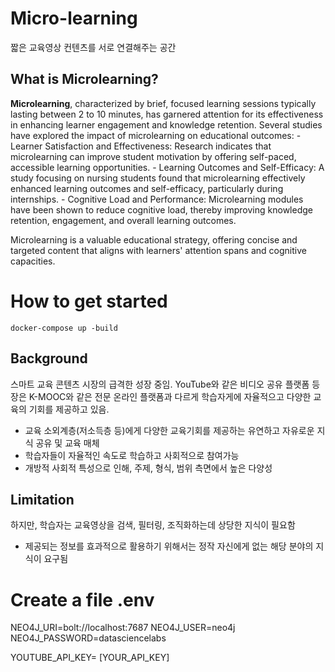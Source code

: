 # Micro-learning
짧은 교육영상 컨텐츠를 서로 연결해주는 공간

## What is Microlearning?
**Microlearning**, characterized by brief, focused learning sessions typically lasting between 2 to 10 minutes, has garnered attention for its effectiveness in enhancing learner engagement and knowledge retention. Several studies have explored the impact of microlearning on educational outcomes:
    - Learner Satisfaction and Effectiveness: Research indicates that microlearning can improve student motivation by offering self-paced, accessible learning opportunities.
    - Learning Outcomes and Self-Efficacy: A study focusing on nursing students found that microlearning effectively enhanced learning outcomes and self-efficacy, particularly during internships.
    - Cognitive Load and Performance: Microlearning modules have been shown to reduce cognitive load, thereby improving knowledge retention, engagement, and overall learning outcomes.

Microlearning is a valuable educational strategy, offering concise and targeted content that aligns with learners' attention spans and cognitive capacities.

# How to get started
```
docker-compose up -build
```

## Background
스마트 교육 콘텐츠 시장의 급격한 성장 중임. YouTube와 같은 비디오 공유 플랫폼 등장은 K-MOOC와 같은 전문 온라인 플랫폼과 다르게 학습자게에 자율적으고 다양한 교육의 기회를 제공하고 있음. 

 - 교육 소외계층(저소득층 등)에게 다양한 교육기회를 제공하는 유연하고 자유로운 지식 공유 및 교육 매체
 - 학습자들이 자율적인 속도로 학습하고 사회적으로 참여가능
 - 개방적 사회적 특성으로 인해, 주제, 형식, 범위 측면에서 높은 다양성

## Limitation
하지만, 학습자는 교육영상을 검색, 필터링, 조직화하는데 상당한 지식이 필요함
- 제공되는 정보를 효과적으로 활용하기 위해서는 정작 자신에게 없는 해당 분야의 지식이 요구됨

# Create a file .env 
NEO4J_URI=bolt://localhost:7687
NEO4J_USER=neo4j
NEO4J_PASSWORD=datasciencelabs

YOUTUBE_API_KEY= [YOUR_API_KEY]



